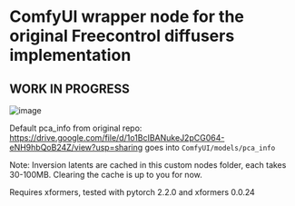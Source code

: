 # ComfyUI wrapper node for the original Freecontrol diffusers implementation

## WORK IN PROGRESS

![image](https://github.com/kijai/ComfyUI-Diffusers-freecontrol/assets/40791699/fbc86353-01d6-4903-9c8f-c0642777aa77)


Default pca_info from original repo: https://drive.google.com/file/d/1o1BcIBANukeJ2pCG064-eNH9hbQoB24Z/view?usp=sharing
goes into `ComfyUI/models/pca_info`

Note: Inversion latents are cached in this custom nodes folder, each takes 30-100MB. Clearing the cache is up to you for now.

Requires xformers, tested with pytorch 2.2.0 and xformers 0.0.24
